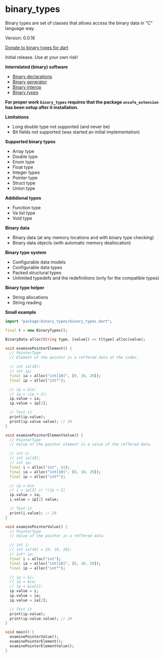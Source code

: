 binary_types
=====

Binary types are set of classes that allows access the binary data in "C" language way.

Version: 0.0.16

[Donate to binary types for dart](https://www.paypal.com/cgi-bin/webscr?cmd=_donations&business=binary.dart@gmail.com&item_name=binary.types.for.dart&currency_code=USD)

Initial release. Use at your own risk!

**Interrelated (binary) software**

- [Binary declarations](https://pub.dartlang.org/packages/binary_declarations)
- [Binary generator](https://pub.dartlang.org/packages/binary_generator)
- [Binary interop](https://pub.dartlang.org/packages/binary_interop)
- [Binary types](https://pub.dartlang.org/packages/binary_types)

**For proper work `binary_types` requires that the package `unsafe_extension` has been setup after it installation.**

**Limitations**

- Long double type not supported (and never be) 
- Bit fields not supported (was started an initial implementation)

**Supported binary types**

- Array type
- Double type
- Enum type
- Float type
- Integer types
- Pointer type
- Struct type
- Union type

**Addidional types**

- Function type
- Va list type
- Void type

**Binary data**

- Binary data (at any memory locations and with binary type checking) 
- Binary data objects (with automatic memory deallocation)

**Binary type system**

- Configurable data models
- Configurable data types
- Packed structural types
- Unlimited typedefs and the redefinitions (only for the compatible types)

**Binary type helper**

- String allocations
- String reading

**Small example**

```dart
import "package:binary_types/binary_types.dart";

final t = new BinaryTypes();

BinaryData alloc(String type, [value]) => t[type].alloc(value);

void examinePointerElement() {
  // PointerType
  // Element of the pointer is a reffered data at the index.

  // int ia[10];
  // int ip;
  final ia = alloc("int[10]", [0, 10, 20]);
  final ip = alloc("int*");

  // ip = &ia;
  // ip = (ip + 2);
  ip.value = ia;
  ip.value = ip[2];

  // Test it
  print(ip.value);
  print(ip.value.value); // 20
}

void examinePointerElementValue() {
  // PointerType
  // Value of the pointer element is a value of the reffered data.

  // int i;
  // int ia[10];
  // int ip;
  final i = alloc("int", 41);
  final ia = alloc("int[10]", [0, 10, 20]);
  final ip = alloc("int*");

  // ip = &ia
  // i = ip[2] // *(ip + 2)
  ip.value = ia;
  i.value = ip[2].value;

  // Test it
  print(i.value); // 20
}

void examinePointerValue() {
  // PointerType
  // Value of the pointer is a reffered data.

  // int i;
  // int ia[10] = {0, 10, 20};
  // int* ip;
  final i = alloc("int");
  final ia = alloc("int[10]", [0, 10, 20]);
  final ip = alloc("int*");

  // ip = &i;
  // ip = &ia;
  // ip = &ia[2];
  ip.value = i;
  ip.value = ia;
  ip.value = ia[2];

  // Test it
  print(ip.value);
  print(ip.value.value); // 20
}

void main() {
  examinePointerValue();
  examinePointerElement();
  examinePointerElementValue();
}

```
